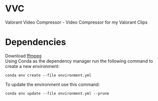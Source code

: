 # VVC
Valorant Video Compressor - Video Compressor for my Valorant Clips

# Dependencies
Download [ffmpeg](https://ffmpeg.org/download.html#releases)  
Using Conda as the dependency manager run the following command to create a new environment:
```console
conda env create --file environment.yml
```
To update the environment use this command:
```console
conda env update --file environment.yml --prune
```